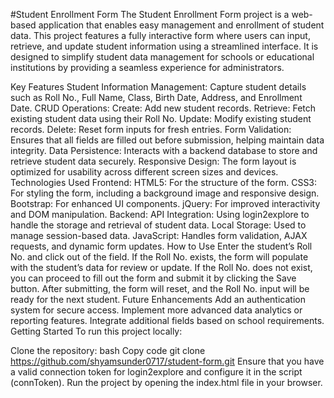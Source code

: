 #Student Enrollment Form
The Student Enrollment Form project is a web-based application that enables easy management and enrollment of student data. This project features a fully interactive form where users can input, retrieve, and update student information using a streamlined interface. It is designed to simplify student data management for schools or educational institutions by providing a seamless experience for administrators.

Key Features
Student Information Management: Capture student details such as Roll No., Full Name, Class, Birth Date, Address, and Enrollment Date.
CRUD Operations:
Create: Add new student records.
Retrieve: Fetch existing student data using their Roll No.
Update: Modify existing student records.
Delete: Reset form inputs for fresh entries.
Form Validation: Ensures that all fields are filled out before submission, helping maintain data integrity.
Data Persistence: Interacts with a backend database to store and retrieve student data securely.
Responsive Design: The form layout is optimized for usability across different screen sizes and devices.
Technologies Used
Frontend:
HTML5: For the structure of the form.
CSS3: For styling the form, including a background image and responsive design.
Bootstrap: For enhanced UI components.
jQuery: For improved interactivity and DOM manipulation.
Backend:
API Integration: Using login2explore to handle the storage and retrieval of student data.
Local Storage: Used to manage session-based data.
JavaScript: Handles form validation, AJAX requests, and dynamic form updates.
How to Use
Enter the student’s Roll No. and click out of the field. If the Roll No. exists, the form will populate with the student’s data for review or update.
If the Roll No. does not exist, you can proceed to fill out the form and submit it by clicking the Save button.
After submitting, the form will reset, and the Roll No. input will be ready for the next student.
Future Enhancements
Add an authentication system for secure access.
Implement more advanced data analytics or reporting features.
Integrate additional fields based on school requirements.
Getting Started
To run this project locally:

Clone the repository:
bash
Copy code
git clone https://github.com/shyamsunder0717/student-form.git
Ensure that you have a valid connection token for login2explore and configure it in the script (connToken).
Run the project by opening the index.html file in your browser.
